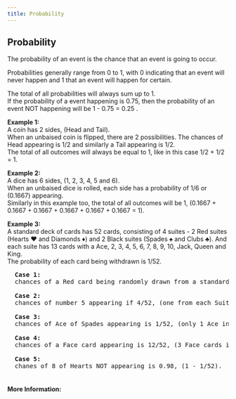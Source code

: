 ```yaml
---
title: Probability
---
```

## Probability

The probability of an event is the chance that an event is going to occur.

  Probabilities generally range from 0 to 1, with 0 indicating that an event will never happen and 1 that an event will happen for certain. <br>
  
  The total of all probabilities will always sum up to 1.<br>
  If the probability of a event happening is 0.75, then the probability of an event NOT happening will be 1 - 0.75 = 0.25 .

<b>Example 1:</b> <br>
  A coin has 2 sides, (Head and Tail).<br>
  When an unbaised coin is flipped, there are 2 possibilities. The chances of Head appearing is 1/2 and similarly a Tail appearing is 1/2.<br>
  The total of all outcomes will always be equal to 1, like in this case 1/2 + 1/2 = 1.
  
 <b>Example 2:</b> <br>
  A dice has 6 sides, (1, 2, 3, 4, 5 and 6).<br>
  When an unbaised dice is rolled, each side has a probability of 1/6 or (0.1667) appearing.<br>
  Similarly in this example too, the total of all outcomes will be 1, (0.1667 + 0.1667 + 0.1667 + 0.1667 + 0.1667 + 0.1667 = 1).
  
 <b>Example 3:</b> <br>
  A standard deck of cards has 52 cards, consisting of 4 suites - 2 Red suites (Hearts &#9829; and Diamonds &#9830;) and 2 Black suites (Spades &#9824; and Clubs &#9827;). And each suite has 13 cards with a Ace, 2, 3, 4, 5, 6, 7, 8, 9, 10, Jack, Queen and King. <br>
  The probability of each card being withdrawn is 1/52. <br>
  
  <pre>
  <b>Case 1:</b>
  chances of a Red card being randomly drawn from a standard deck of cards is 26/52, (13 Diamonds + 13 Hearts = 26 total Red).
  
  <b>Case 2:</b>
  chances of number 5 appearing if 4/52, (one from each Suite).
  
  <b>Case 3:</b>
  chances of Ace of Spades appearing is 1/52, (only 1 Ace in Spades Suite).
  
  <b>Case 4:</b>
  chances of a Face card appearing is 12/52, (3 Face cards in each Suite namely Jack, Queen and King)
  
  <b>Case 5:</b>
  chanes of 8 of Hearts NOT appearing is 0.98, (1 - 1/52).
  </pre>
  
  
<!-- The article goes here, in GitHub-flavored Markdown. Feel free to add YouTube videos, images, and CodePen/JSBin embeds  -->

#### More Information:
<!-- Please add any articles you think might be helpful to read before writing the article -->


